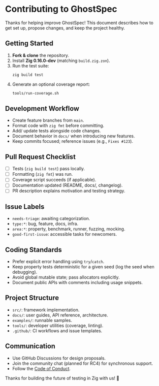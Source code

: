 # Contributing to GhostSpec

Thanks for helping improve GhostSpec! This document describes how to get set up, propose changes, and keep the project healthy.

## Getting Started

1. **Fork & clone** the repository.
2. Install **Zig 0.16.0-dev** (matching `build.zig.zon`).
3. Run the test suite:
   ```bash
   zig build test
   ```
4. Generate an optional coverage report:
   ```bash
   tools/run-coverage.sh
   ```

## Development Workflow

- Create feature branches from `main`.
- Format code with `zig fmt` before committing.
- Add/ update tests alongside code changes.
- Document behavior in `docs/` when introducing new features.
- Keep commits focused; reference issues (e.g., `Fixes #123`).

## Pull Request Checklist

- [ ] Tests (`zig build test`) pass locally.
- [ ] Formatting (`zig fmt`) was run.
- [ ] Coverage script succeeds (if applicable).
- [ ] Documentation updated (README, docs/, changelog).
- [ ] PR description explains motivation and testing strategy.

## Issue Labels

- `needs-triage`: awaiting categorization.
- `type:*`: bug, feature, docs, infra.
- `area:*`: property, benchmark, runner, fuzzing, mocking.
- `good-first-issue`: accessible tasks for newcomers.

## Coding Standards

- Prefer explicit error handling using `try`/`catch`.
- Keep property tests deterministic for a given seed (log the seed when debugging).
- Avoid global mutable state; pass allocators explicitly.
- Document public APIs with comments including usage snippets.

## Project Structure

- `src/`: framework implementation.
- `docs/`: user guides, API reference, architecture.
- `examples/`: runnable samples.
- `tools/`: developer utilities (coverage, linting).
- `.github/`: CI workflows and issue templates.

## Communication

- Use GitHub Discussions for design proposals.
- Join the community chat (planned for RC4) for synchronous support.
- Follow the [Code of Conduct](CODE_OF_CONDUCT.md).

Thanks for building the future of testing in Zig with us! 🚀
